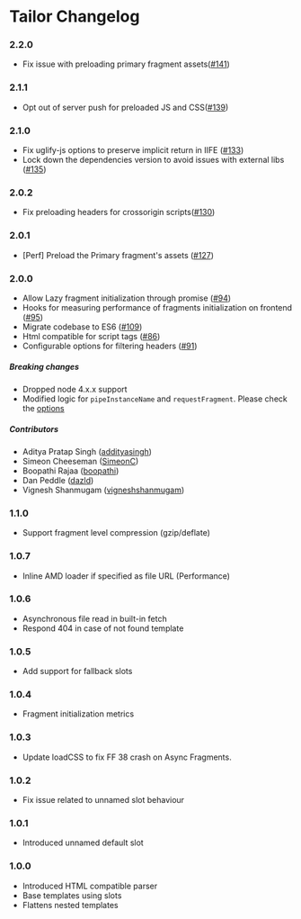 # Tailor Changelog

### 2.2.0
* Fix issue with preloading primary fragment assets([#141](https://github.com/zalando/tailor/pull/141))

### 2.1.1
* Opt out of server push for preloaded JS and CSS([#139](https://github.com/zalando/tailor/pull/139))

### 2.1.0
* Fix uglify-js options to preserve implicit return in IIFE ([#133](https://github.com/zalando/tailor/pull/133))
* Lock down the dependencies version to avoid issues with external libs ([#135](https://github.com/zalando/tailor/pull/135))

### 2.0.2
* Fix preloading headers for crossorigin scripts([#130](https://github.com/zalando/tailor/pull/130))

### 2.0.1
* [Perf] Preload the Primary fragment's assets ([#127](https://github.com/zalando/tailor/issues/127))

### 2.0.0
* Allow Lazy fragment initialization through promise ([#94](https://github.com/zalando/tailor/issues/94))
* Hooks for measuring performance of fragments initialization on frontend ([#95](https://github.com/zalando/tailor/issues/95))
* Migrate codebase to ES6 ([#109](https://github.com/zalando/tailor/issues/109))
* Html compatible for script tags ([#86](https://github.com/zalando/tailor/issues/86))
* Configurable options for filtering headers ([#91](https://github.com/zalando/tailor/issues/91))

##### Breaking changes
* Dropped node 4.x.x support
* Modified logic for `pipeInstanceName` and `requestFragment`. Please check the [options](https://github.com/zalando/tailor#options)

##### Contributors
- Aditya Pratap Singh ([addityasingh](https://github.com/addityasingh))
- Simeon Cheeseman ([SimeonC](https://github.com/SimeonC))
- Boopathi Rajaa ([boopathi](https://github.com/boopathi))
- Dan Peddle ([dazld](https://github.com/dazld))
- Vignesh Shanmugam ([vigneshshanmugam](https://github.com/vigneshshanmugam))

### 1.1.0
* Support fragment level compression (gzip/deflate)

### 1.0.7
* Inline AMD loader if specified as file URL (Performance)

### 1.0.6
* Asynchronous file read in built-in fetch
* Respond 404 in case of not found template

### 1.0.5
* Add support for fallback slots

### 1.0.4
* Fragment initialization metrics

### 1.0.3
* Update loadCSS to fix FF 38 crash on Async Fragments.

### 1.0.2
* Fix issue related to unnamed slot behaviour

### 1.0.1
* Introduced unnamed default slot

### 1.0.0
* Introduced HTML compatible parser
* Base templates using slots
* Flattens nested templates

